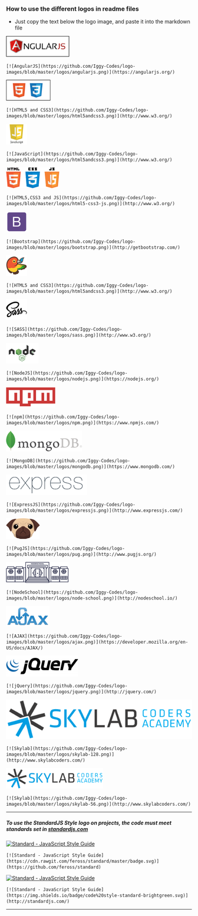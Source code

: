 ### How to use the different logos in readme files

- Just copy the text below the logo image, and paste it into the markdown file

[![AngularJS](https://github.com/Iggy-Codes/logo-images/blob/master/logos/angularjs.png)](https://angularjs.org/)

    [![AngularJS](https://github.com/Iggy-Codes/logo-images/blob/master/logos/angularjs.png)](https://angularjs.org/)

[![HTML5 and CSS3](https://github.com/Iggy-Codes/logo-images/blob/master/logos/html5andcss3.png)](https://www.w3.org/)

    [![HTML5 and CSS3](https://github.com/Iggy-Codes/logo-images/blob/master/logos/html5andcss3.png)](http://www.w3.org/)  

[![JavaScript](https://github.com/Iggy-Codes/logo-images/blob/master/logos/js.png)](https://www.w3.org/)

    [![JavaScript](https://github.com/Iggy-Codes/logo-images/blob/master/logos/html5andcss3.png)](http://www.w3.org/)
  
[![HTML5, CSS3 and JS](https://github.com/Iggy-Codes/logo-images/blob/master/logos/html5-css3-js.png)](https://www.w3.org/)

    [![HTML5,CSS3 and JS](https://github.com/Iggy-Codes/logo-images/blob/master/logos/html5-css3-js.png)](http://www.w3.org/)  

[![Bootstrap](https://github.com/Iggy-Codes/logo-images/blob/master/logos/bootstrap.png)](http://getbootstrap.com/)

    [![Bootstrap](https://github.com/Iggy-Codes/logo-images/blob/master/logos/bootstrap.png)](http://getbootstrap.com/)  

[![Bower](https://github.com/Iggy-Codes/logo-images/blob/master/logos/bower.png)](https://bower.io//)

    [![HTML5 and CSS3](https://github.com/Iggy-Codes/logo-images/blob/master/logos/html5andcss3.png)](http://www.w3.org/)  
  
[![SASS](https://github.com/Iggy-Codes/logo-images/blob/master/logos/sass.png)](http://sass-lang.com/)

    [![SASS](https://github.com/Iggy-Codes/logo-images/blob/master/logos/sass.png)](http://www.w3.org/)  

[![NodeJS](https://github.com/Iggy-Codes/logo-images/blob/master/logos/nodejs.png)](https://nodejs.org/)

    [![NodeJS](https://github.com/Iggy-Codes/logo-images/blob/master/logos/nodejs.png)](https://nodejs.org/)

[![npm](https://github.com/Iggy-Codes/logo-images/blob/master/logos/npm.png)](https://www.npmjs.com//)

    [![npm](https://github.com/Iggy-Codes/logo-images/blob/master/logos/npm.png)](https://www.npmjs.com/)

[![MongoDB](https://github.com/Iggy-Codes/logo-images/blob/master/logos/mongodb.png)](https://www.mongodb.com/)

    [![MongoDB](https://github.com/Iggy-Codes/logo-images/blob/master/logos/mongodb.png)](https://www.mongodb.com/)

[![ExpressJS](https://github.com/Iggy-Codes/logo-images/blob/master/logos/expressjs.png)](http://expressjs.com///)

    [![ExpressJS](https://github.com/Iggy-Codes/logo-images/blob/master/logos/expressjs.png)](http://www.expressjs.com/)  

[![Pug](https://github.com/Iggy-Codes/logo-images/blob/master/logos/pug.png)](http://expressjs.com/)

    [![PugJS](https://github.com/Iggy-Codes/logo-images/blob/master/logos/pug.png)](http://www.pugjs.org/)  

[![NodeSchool](https://github.com/Iggy-Codes/logo-images/blob/master/logos/node-school.png)](https://nodeschool.io/)

    [![NodeSchool](https://github.com/Iggy-Codes/logo-images/blob/master/logos/node-school.png)](http://nodeschool.io/)  

[![AJAX](https://github.com/Iggy-Codes/logo-images/blob/master/logos/ajax.png)](https://developer.mozilla.org/en-US/docs/AJAX/)

    [![AJAX](https://github.com/Iggy-Codes/logo-images/blob/master/logos/ajax.png)](https://developer.mozilla.org/en-US/docs/AJAX/)  

[![jQuery](https://github.com/Iggy-Codes/logo-images/blob/master/logos/jquery.png)](http://jquery.com/)

    [![jQuery](https://github.com/Iggy-Codes/logo-images/blob/master/logos/jquery.png)](http://jquery.com/)  

[![Skylab](https://github.com/Iggy-Codes/logo-images/blob/master/logos/skylab-128.png)](http://www.skylabcoders.com/)

    [![Skylab](https://github.com/Iggy-Codes/logo-images/blob/master/logos/skylab-128.png)](http://www.skylabcoders.com/)  

[![Skylab](https://github.com/Iggy-Codes/logo-images/blob/master/logos/skylab-56.png)](http://www.skylabcoders.com/)

    [![Skylab](https://github.com/Iggy-Codes/logo-images/blob/master/logos/skylab-56.png)](http://www.skylabcoders.com/)  

---  
  
##### To use the StandardJS Style logo on projects, the code must meet standards set in [standardjs.com](http://standardjs.com/)
[![Standard - JavaScript Style Guide](https://cdn.rawgit.com/feross/standard/master/badge.svg)](https://github.com/feross/standard)

    [![Standard - JavaScript Style Guide](https://cdn.rawgit.com/feross/standard/master/badge.svg)](https://github.com/feross/standard)

[![Standard - JavaScript Style Guide](https://img.shields.io/badge/code%20style-standard-brightgreen.svg)](http://standardjs.com/)

    [![Standard - JavaScript Style Guide](https://img.shields.io/badge/code%20style-standard-brightgreen.svg)](http://standardjs.com/)

---
